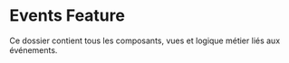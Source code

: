 # Events Feature
Ce dossier contient tous les composants, vues et logique métier liés aux événements.
